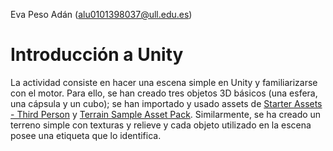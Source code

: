 Eva Peso Adán (alu0101398037@ull.edu.es)

# Introducción a Unity

La actividad consiste en hacer una escena simple en Unity y familiarizarse con el motor. Para ello, se han creado tres objetos 3D básicos (una esfera, una cápsula y un cubo); se han importado y usado assets de [Starter Assets - Third Person](https://assetstore.unity.com/packages/essentials/starter-assets-third-person-character-controller-urp-196526) y [Terrain Sample Asset Pack](https://assetstore.unity.com/packages/3d/environments/landscapes/terrain-sample-asset-pack-145808). Similarmente, se ha creado un terreno simple con texturas y relieve y cada objeto utilizado en la escena posee una etiqueta que lo identifica.

